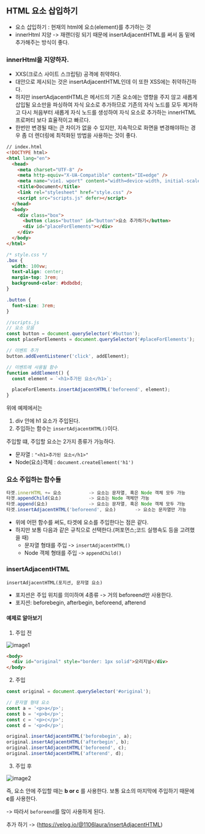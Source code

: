 ## HTML 요소 삽입하기

- 요소 삽입하기 : 현재의 html에 요소(element)를 추가하는 것
- innerHtml 지양 -> 재랜더링 되기 때문에 insertAdjacentHTML를 써서 돔 밑에 추가해주는 방식이 좋다.

### innerHtml을 지양하자.

- XXS(크로스 사이트 스크립팅) 공격에 취약하다.
- 대안으로 제시되는 것은 insertAdjacentHTML인데 이 또한 XSS에는 취약하긴하다.
- 하지만 insertAdjacentHTML은 메서드의 기존 요소에는 영향을 주지 않고 새롭게 삽입될 요소만을 파싱하여 자식 요소로 추가하므로 기존의 자식 노드를 모두 제거하고 다시 처음부터 새롭게 자식 노드를 생성하여 자식 요소로 추가하는 innerHTML 프로퍼티 보다 효율적이고 빠르다.
- 한번만 변경될 때는 큰 차이가 없을 수 있지만, 지속적으로 화면을 변경해야하는 경우 좀 더 렌더링에 최적화된 방법을 사용하는 것이 좋다.

```html
// index.html
<!DOCTYPE html>
<html lang="en">
  <head>
    <meta charset="UTF-8" />
    <meta http-equiv="X-UA-Compatible" content="IE=edge" />
    <meta name="vie1. wport" content="width=device-width, initial-scale=1.0" />
    <title>Document</title>
    <link rel="stylesheet" href="style.css" />
    <script src="scripts.js" defer></script>
  </head>
  <body>
    <div class="box">
      <button class="button" id="button">요소 추가하기</button>
      <div id="placeForElements"></div>
    </div>
  </body>
</html>
```

```css
/* style.css */
.box {
  width: 100vw;
  text-align: center;
  margin-top: 3rem;
  background-color: #bdbdbd;
}

.button {
  font-size: 3rem;
}
```

```jsx
//scripts.js
// 요소 모음
const button = document.querySelector('#button');
const placeForElements = document.querySelector('#placeForElements');

// 이벤트 추가
button.addEventListener('click', addElement);

// 이벤트에 사용될 함수
function addElement() {
  const element = `<h1>추가된 요소</h1>`;

  placeForElements.insertAdjacentHTML('beforeend', element);
}
```

위에 예제에서는

1. div 안에 h1 요소가 주입된다.
2. 주입하는 함수는 `insertAdjacentHTML()`이다.

주입할 떄, 주입할 요소는 2가지 종류가 가능하다.

- 문자열 : `"<h1>추가된 요소</h1>"`
- Node(요소)객체 : `document.createElement('h1')`

### 요소 주입하는 함수들

```jsx
타겟.innerHTML += 요소          -> 요소는 문자열, 혹은 Node 객체 모두 가능
타겟.appendChild(요소)          -> 요소는 Node 객체만 가능
타겟.append(요소)               -> 요소는 문자열, 혹은 Node 객체 모두 가능
타겟.insertAdjacentHTML('beforeend', 요소)       -> 요소는 문자열만 가능
```

- 위에 어떤 함수를 써도, 타겟에 요소를 주입한다는 점은 같다.
- 하지만 보통 다음과 같은 규칙으로 선택한다.(퍼포먼스;코드 실행속도 등을 고려했을 때)
  - 문자열 형태를 주입 -> `insertAdjacentHTML()`
  - Node 객체 형태를 주입 -> `appendChild()`

### insertAdjacentHTML

`insertAdjacentHTML(포지션, 문자열 요소)`

- 포지션은 주입 위치를 의미하며 4종류 -> 거의 beforeend만 사용한다.
- 포지션: beforebegin, afterbegin, beforeend, afterend

#### 예제로 알아보기

1. 주입 전

![image1](https://user-images.githubusercontent.com/65716445/200174602-2296f30b-c924-4606-85e7-d2ff21111e45.png)

```html
<body>
  <div id="original" style="border: 1px solid">오리지널</div>
</body>
```

2. 주입

```jsx
const original = document.querySelector('#original');

// 문자열 형태 요소
const a = '<p>a</p>';
const b = '<p>b</p>';
const c = '<p>c</p>';
const d = '<p>d</p>';

original.insertAdjacentHTML('beforebegin', a);
original.insertAdjacentHTML('afterbegin', b);
original.insertAdjacentHTML('beforeend', c);
original.insertAdjacentHTML('afterend', d);
```

3. 주입 후

![image2](https://user-images.githubusercontent.com/65716445/200174619-fa416deb-8274-403a-bc17-20b4748430fa.png)

즉, 요소 안에 주입할 때는 **b or c** 를 사용한다.
보통 요소의 마지막에 주입하기 때문에 **c**를 사용한다.

-> 따라서 `beforeend`를 많이 사용하게 된다.

추가 하기 -> (https://velog.io/@1106laura/insertAdjacentHTML)
